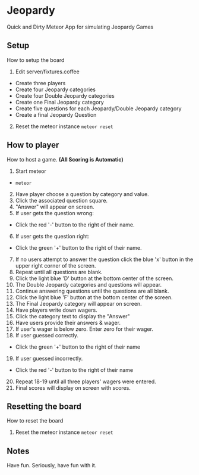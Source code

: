 # Jeopardy
Quick and Dirty Meteor App for simulating Jeopardy Games

## Setup
How to setup the board

1. Edit server/fixtures.coffee
  * Create three players
  * Create four Jeopardy categories
  * Create four Double Jeopardy categories
  * Create one Final Jeopardy category
  * Create five questions for each Jeopardy/Double Jeopardy category
  * Create a final Jeopardy Question
2. Reset the meteor instance `meteor reset`

## How to player
How to host a game.
**(All Scoring is Automatic)**

1. Start meteor
  * `meteor`
2. Have player choose a question by category and value.
3. Click the associated question square.
4. "Answer" will appear on screen.
5. If user gets the question wrong:
  * Click the red '-' button to the right of their name.
6. If user gets the question right:
  * Click the green '+' button to the right of their name.
7. If no users attempt to answer the question click the blue 'x' button in the upper right corner of the screen.
8. Repeat until all questions are blank.
9. Click the light blue 'D' button at the bottom center of the screen.
10. The Double Jeopardy categories and questions will appear.
11. Continue answering questions until the questions are all blank.
12. Click the light blue 'F' button at the bottom center of the screen.
13. The Final Jeopardy category will appear on screen.
14. Have players write down wagers.
15. Click the category text to display the "Answer"
16. Have users provide their answers & wager.
17. If user's wager is below zero.  Enter zero for their wager.
18. If user guessed correctly.
  * Click the green '+' button to the right of their name
19. If user guessed incorrectly.
  * Click the red '-' button to the right of their name
20. Repeat 18-19 until all three players' wagers were entered.
21. Final scores will display on screen with scores.

## Resetting the board
How to reset the board

1. Reset the meteor instance `meteor reset`

## Notes

Have fun.  Seriously, have fun with it.
